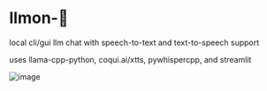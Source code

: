 # llmon-:pie:

local cli/gui llm chat with speech-to-text and text-to-speech support

uses llama-cpp-python, coqui.ai/xtts, pywhispercpp, and streamlit

![image](https://github.com/3eeps/llmon-py/assets/55860052/ebb0e269-78e3-4c9f-bb95-c2ae02fe6db5)
